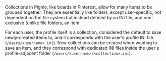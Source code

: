 Collections in Pignio, like boards in Pinterest, allow for many items to be grouped together. They are essentially like folders, except user-specific, not dependent on the file system but instead defined by an INI file, and non-exclusive (unlike file folders, an item

For each user, the profile itself is a collection, considered the default to save newly-created items to, and it corresponds with the user's profile INI file (`/users/<username>.ini`). New collections can be created when wanting to save an item, and they correspond with dedicated INI files inside the user's profile-adjacent folder (`/users/<username>/<collection>.ini`).